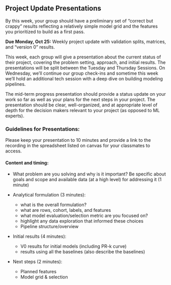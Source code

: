 ## Project Update Presentations
By this week, your group should have a preliminary set of “correct but crappy” results reflecting a relatively simple model grid and the features you prioritized to build as a first pass.

**Due Monday, Oct 25:** Weekly project update with validation splits, matrices, and “version 0” results.

This  week,  each  group  will  give  a  presentation  about  the  current  status  of  their  project, covering the problem setting, approach, and initial results.  The presentations will be split between the Tuesday and Thursday Sessions. On Wednesday, we’ll continue our group check-ins and sometime this week we’ll hold an additional tech session with a deep dive on building modeling pipelines.

The mid-term progress presentation should provide a status update on your work so far as well as your plans for the next steps in your project. The presentation should be clear, well-organized, and at appropriate level of depth for the decision makers relevant to your project (as opposed to ML experts).


### Guidelines for Presentations:

Please keep your presentation to 10 minutes and provide a link to the recording in the spreadsheet listed on canvas for your classmates to access.

#### Content and timing:

- What problem are you solving and why is it important? Be specific about goals and scope and available data (at a high level) for addressing it (1 minute)

- Analytical formulation (3 minutes):
  - what is the overall formulation?
  - what are rows, cohort, labels, and features
  - what model evaluation/selection metric are you focused on?
  - highlight any data exploration that informed these choices
  - Pipeline structure/overview

- Initial results (4 minutes):
  - V0 results for initial models (including PR-k curve)
  - results using all the baselines (also describe the baselines)

- Next steps (2 minutes):
  - Planned features
  - Model grid & selection
